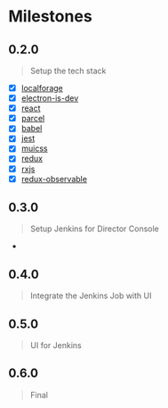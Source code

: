 # Milestones

## 0.2.0
> Setup the tech stack

* [x] [localforage](https://localforage.github.io/localForage)
* [x] [electron-is-dev](https://github.com/sindresorhus/electron-is-dev)
* [x] [react](https://reactjs.org/)
* [x] [parcel](https://parceljs.org/)
* [x] [babel](https://github.com/babel/babel-preset-env)
* [x] [jest](https://facebook.github.io/jest/)
* [x] [muicss](https://www.muicss.com/)
* [x] [redux](https://redux.js.org/)
* [x] [rxjs](http://reactivex.io/rxjs/)
* [x] [redux-observable](https://redux-observable.js.org/)

## 0.3.0
> Setup Jenkins for Director Console
*

## 0.4.0
> Integrate the Jenkins Job with UI

## 0.5.0
> UI for Jenkins

## 0.6.0
> Final
